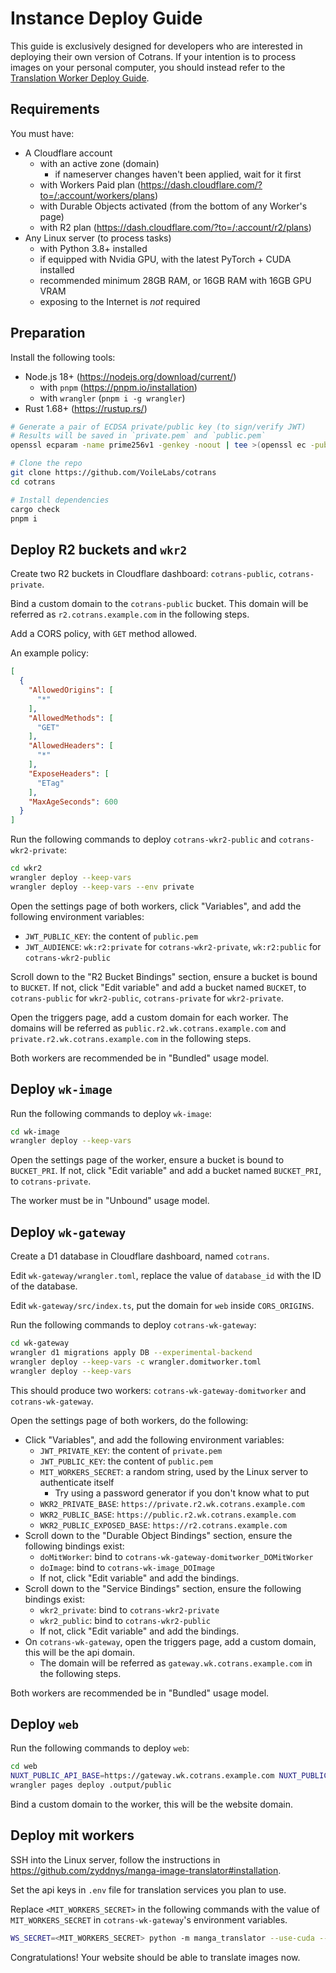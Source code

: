 # Instance Deploy Guide

This guide is exclusively designed for developers who are interested in deploying
their own version of Cotrans. If your intention is to process images on your personal computer,
you should instead refer to the [Translation Worker Deploy Guide](./DEPLOY_WORKER.md).

## Requirements

You must have:

- A Cloudflare account
  - with an active zone (domain)
    - if nameserver changes haven't been applied, wait for it first
  - with Workers Paid plan (<https://dash.cloudflare.com/?to=/:account/workers/plans>)
  - with Durable Objects activated (from the bottom of any Worker's page)
  - with R2 plan (<https://dash.cloudflare.com/?to=/:account/r2/plans>)
- Any Linux server (to process tasks)
  - with Python 3.8+ installed
  - if equipped with Nvidia GPU, with the latest PyTorch + CUDA installed
  - recommended minimum 28GB RAM, or 16GB RAM with 16GB GPU VRAM
  - exposing to the Internet is *not* required

## Preparation

Install the following tools:

- Node.js 18+ (<https://nodejs.org/download/current/>)
  - with `pnpm` (<https://pnpm.io/installation>)
  - with `wrangler` (`pnpm i -g wrangler`)
- Rust 1.68+ (<https://rustup.rs/>)

```bash
# Generate a pair of ECDSA private/public key (to sign/verify JWT)
# Results will be saved in `private.pem` and `public.pem`
openssl ecparam -name prime256v1 -genkey -noout | tee >(openssl ec -pubout -out public.pem) | openssl pkcs8 -topk8 -nocrypt -out private.pem

# Clone the repo
git clone https://github.com/VoileLabs/cotrans
cd cotrans

# Install dependencies
cargo check
pnpm i
```

## Deploy R2 buckets and `wkr2`

Create two R2 buckets in Cloudflare dashboard: `cotrans-public`, `cotrans-private`.

Bind a custom domain to the `cotrans-public` bucket.
This domain will be referred as `r2.cotrans.example.com` in the following steps.

Add a CORS policy, with `GET` method allowed.

An example policy:

```json
[
  {
    "AllowedOrigins": [
      "*"
    ],
    "AllowedMethods": [
      "GET"
    ],
    "AllowedHeaders": [
      "*"
    ],
    "ExposeHeaders": [
      "ETag"
    ],
    "MaxAgeSeconds": 600
  }
]
```

Run the following commands to deploy `cotrans-wkr2-public` and `cotrans-wkr2-private`:

```bash
cd wkr2
wrangler deploy --keep-vars
wrangler deploy --keep-vars --env private
```

Open the settings page of both workers, click "Variables", and add the following environment variables:

- `JWT_PUBLIC_KEY`: the content of `public.pem`
- `JWT_AUDIENCE`: `wk:r2:private` for `cotrans-wkr2-private`, `wk:r2:public` for `cotrans-wkr2-public`

Scroll down to the "R2 Bucket Bindings" section, ensure a bucket is bound to `BUCKET`.
If not, click "Edit variable" and add a bucket named `BUCKET`, to `cotrans-public` for `wkr2-public`, `cotrans-private` for `wkr2-private`.

Open the triggers page, add a custom domain for each worker.
The domains will be referred as `public.r2.wk.cotrans.example.com` and `private.r2.wk.cotrans.example.com` in the following steps.

Both workers are recommended be in "Bundled" usage model.

## Deploy `wk-image`

Run the following commands to deploy `wk-image`:

```bash
cd wk-image
wrangler deploy --keep-vars
```

Open the settings page of the worker, ensure a bucket is bound to `BUCKET_PRI`.
If not, click "Edit variable" and add a bucket named `BUCKET_PRI`, to `cotrans-private`.

The worker must be in "Unbound" usage model.

## Deploy `wk-gateway`

Create a D1 database in Cloudflare dashboard, named `cotrans`.

Edit `wk-gateway/wrangler.toml`, replace the value of `database_id` with the ID of the database.

Edit `wk-gateway/src/index.ts`, put the domain for `web` inside `CORS_ORIGINS`.

Run the following commands to deploy `cotrans-wk-gateway`:

```bash
cd wk-gateway
wrangler d1 migrations apply DB --experimental-backend
wrangler deploy --keep-vars -c wrangler.domitworker.toml
wrangler deploy --keep-vars
```

This should produce two workers: `cotrans-wk-gateway-domitworker` and `cotrans-wk-gateway`.

Open the settings page of both workers, do the following:

- Click "Variables", and add the following environment variables:
  - `JWT_PRIVATE_KEY`: the content of `private.pem`
  - `JWT_PUBLIC_KEY`: the content of `public.pem`
  - `MIT_WORKERS_SECRET`: a random string, used by the Linux server to authenticate itself
    - Try using a password generator if you don't know what to put
  - `WKR2_PRIVATE_BASE`: `https://private.r2.wk.cotrans.example.com`
  - `WKR2_PUBLIC_BASE`: `https://public.r2.wk.cotrans.example.com`
  - `WKR2_PUBLIC_EXPOSED_BASE`: `https://r2.cotrans.example.com`
- Scroll down to the "Durable Object Bindings" section, ensure the following bindings exist:
  - `doMitWorker`: bind to `cotrans-wk-gateway-domitworker_DOMitWorker`
  - `doImage`: bind to `cotrans-wk-image_DOImage`
  - If not, click "Edit variable" and add the bindings.
- Scroll down to the "Service Bindings" section, ensure the following bindings exist:
  - `wkr2_private`: bind to `cotrans-wkr2-private`
  - `wkr2_public`: bind to `cotrans-wkr2-public`
  - If not, click "Edit variable" and add the bindings.
- On `cotrans-wk-gateway`, open the triggers page, add a custom domain, this will be the api domain.
  - The domain will be referred as `gateway.wk.cotrans.example.com` in the following steps.

Both workers are recommended be in "Bundled" usage model.

## Deploy `web`

Run the following commands to deploy `web`:

```bash
cd web
NUXT_PUBLIC_API_BASE=https://gateway.wk.cotrans.example.com NUXT_PUBLIC_WS_BASE=wss://gateway.wk.cotrans.example.com pnpm generate
wrangler pages deploy .output/public
```

Bind a custom domain to the worker, this will be the website domain.

## Deploy mit workers

SSH into the Linux server, follow the instructions in <https://github.com/zyddnys/manga-image-translator#installation>.

Set the api keys in `.env` file for translation services you plan to use.

Replace `<MIT_WORKERS_SECRET>` in the following commands with the value of `MIT_WORKERS_SECRET` in `cotrans-wk-gateway`'s environment variables.

```bash
WS_SECRET=<MIT_WORKERS_SECRET> python -m manga_translator --use-cuda --mode ws --ws-url wss://gateway.wk.cotrans.example.com/mit/worker_ws
```

Congratulations! Your website should be able to translate images now.
